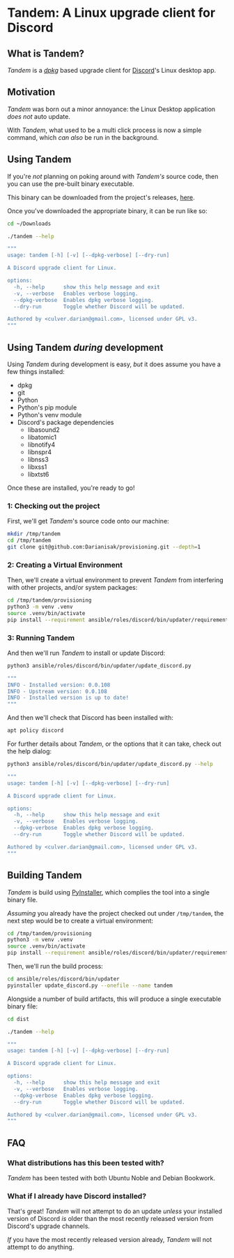 # Tandem: A Linux upgrade client for Discord
## What is Tandem?

*Tandem* is a *[dpkg]* based upgrade client for [Discord]'s Linux desktop app.

## Motivation

*Tandem* was born out a minor annoyance: the Linux Desktop application
*does not* auto update.

With *Tandem*, what used to be a multi click process is now a simple command,
which *can also* be run in the background.

## Using Tandem

If you're *not* planning on poking around with *Tandem's* source code, then
you can use the pre-built binary executable.

This binary can be downloaded from the project's releases, [here][Releases].

Once you've downloaded the appropriate binary, it can be run like so:

``` bash
cd ~/Downloads

./tandem --help

"""
usage: tandem [-h] [-v] [--dpkg-verbose] [--dry-run]

A Discord upgrade client for Linux.

options:
  -h, --help      show this help message and exit
  -v, --verbose   Enables verbose logging.
  --dpkg-verbose  Enables dpkg verbose logging.
  --dry-run       Toggle whether Discord will be updated.

Authored by <culver.darian@gmail.com>, licensed under GPL v3.
"""
```

## Using Tandem *during* development

Using *Tandem* during development is easy, *but* it does assume you have a
few things installed:

* dpkg
* git
* Python
* Python's pip module
* Python's venv module
* Discord's package dependencies
  * libasound2
  * libatomic1
  * libnotify4
  * libnspr4
  * libnss3
  * libxss1
  * libxtst6

Once these are installed, you're ready to go!

### 1: Checking out the project

First, we'll get *Tandem*'s source code onto our machine:

``` bash
mkdir /tmp/tandem
cd /tmp/tandem
git clone git@github.com:Darianisak/provisioning.git --depth=1
```

### 2: Creating a Virtual Environment

Then, we'll create a virtual environment to prevent *Tandem* from interfering
with other projects, and/or system packages:

``` bash
cd /tmp/tandem/provisioning
python3 -m venv .venv
source .venv/bin/activate
pip install --requirement ansible/roles/discord/bin/updater/requirements.txt
```

### 3: Running Tandem

And then we'll run *Tandem* to install or update Discord:

``` bash
python3 ansible/roles/discord/bin/updater/update_discord.py

"""
INFO - Installed version: 0.0.108
INFO - Upstream version: 0.0.108
INFO - Installed version is up to date!
"""
```

And then we'll check that Discord has been installed with:

``` bash
apt policy discord
```

For further details about *Tandem*, or the options that it can take, check out
the help dialog:

``` bash
python3 ansible/roles/discord/bin/updater/update_discord.py --help

"""
usage: tandem [-h] [-v] [--dpkg-verbose] [--dry-run]

A Discord upgrade client for Linux.

options:
  -h, --help      show this help message and exit
  -v, --verbose   Enables verbose logging.
  --dpkg-verbose  Enables dpkg verbose logging.
  --dry-run       Toggle whether Discord will be updated.

Authored by <culver.darian@gmail.com>, licensed under GPL v3.
"""
```

## Building Tandem

*Tandem* is build using [PyInstaller], which complies the tool into a single
binary file.

*Assuming* you already have the project checked out under `/tmp/tandem`, the
next step would be to create a virtual environment:

``` bash
cd /tmp/tandem/provisioning
python3 -m venv .venv
source .venv/bin/activate
pip install --requirement ansible/roles/discord/bin/updater/requirements.txt

```

Then, we'll run the build process:

``` bash
cd ansible/roles/discord/bin/updater
pyinstaller update_discord.py --onefile --name tandem
```

Alongside a number of build artifacts, this will produce a single executable
binary file:

``` bash
cd dist

./tandem --help

"""
usage: tandem [-h] [-v] [--dpkg-verbose] [--dry-run]

A Discord upgrade client for Linux.

options:
  -h, --help      show this help message and exit
  -v, --verbose   Enables verbose logging.
  --dpkg-verbose  Enables dpkg verbose logging.
  --dry-run       Toggle whether Discord will be updated.

Authored by <culver.darian@gmail.com>, licensed under GPL v3.
"""
```

## FAQ
### What distributions has this been tested with?

*Tandem* has been tested with both Ubuntu Noble and Debian Bookwork.

### What if I already have Discord installed?

That's great! *Tandem* will not attempt to do an update *unless* your installed
version of Discord *is* older than the most recently released version from
Discord's upgrade channels.

*If* you have the most recently released version already, *Tandem* will not
attempt to do anything.

<!-- Links -->

[dpkg]: https://man7.org/linux/man-pages/man1/dpkg.1.html
[Discord]: https://discord.com/
[PyInstaller]: https://pyinstaller.org/en/stable/index.html
[Releases]: https://github.com/Darianisak/provisioning/releases
